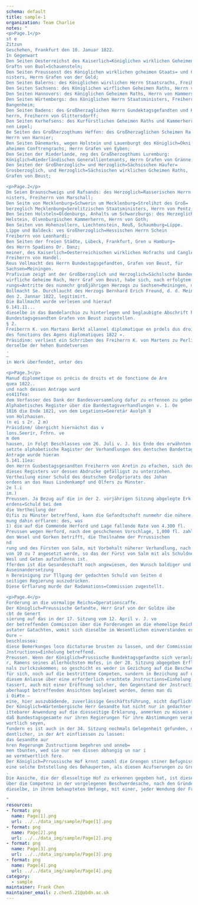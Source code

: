 ```yaml
---
schema: default  
title: sample-1
organization: Team Charlie 
notes: "
<p>Page.1</p>
st e
Zitzun
Geschehen, Frankfurt den 10. Januar 1822.
In Gegenwart
Den Seiten Oesterreichst des Kaiserlich=Königlichen wirklichen Geheimen Raths, He
Graftn von Buol=Schauensteln;
Den Seiten Preussenst des Königlichen wirklichen gcheimen Gtaats= und Cabia
nisters, Herrn Grafen von der Gold;
Den Seiten Balerns: des Königlichen wirslichen Herrn Staatsrachs, Freiherrn v. Aret
Den Seiten Sachsens: des Königlichen wirflichen Geheimen Raths, Herrn von Carlon
Den Seiten Hannovers: des Königlichen Geheimen Raths, Herrn von Hammerste
Den Seiten Würtembergs: des Königlichen Herrn Staatsministers, Freiherrn
Bangenheim;
Den Seiten Badens: des Großherzaglichen Herrn Gundektagsgefandten und Kamn
herrn, Freiherrn von Glittersdorff;
Den Seiten Kurhefsens: des Kurfürstlichen Geheimen Raths und Kammerherrn, H
nen Lepel;
Be Seiten des Großherzogthums Heffen: des Großherzaglichen Scheimen Ra
Herrn ven Harnier;
Ben Seiten Dänemarks, wegen Holstein und Lauenburgt des Königlich=Okni
aheimen Conftrengrachs, Herrn Grafen ven Eyben;
Den Seiten der Riederlande, neg des Graßherzogthums Luremburg:
Königlich=Riederländischen Generallientenants, Herrn Grafen von Gränne;
Den Seiten der Großherzoglich= und Herzoglich=Sächsischen Häufer=
Grosberzoglich, und Herzoglich=Sächsischen wirklichen Gcheimen Raths,
Grafen von Beust;

<p>Page.2</p>
Dm Seien Braunschweigs und Rafsands: des Herzoglich=Rasserischen Herrn Startl.
nisters, Freiherrn von Marschall;
Den Seitm von Mecklenburg=Schwerin um Mecklenburg=Strelihzt des Groß=
berzeglich Mecklenbung=Serelitzischen Staatsministers, Herrn von Pentz;
Ben Seiten Holsteln=Oldenburgs, Anhalts um Schwarzburgs: des Herzeglich.
Helstein, Olvenburgischen Kammerherrn, Herrn von Goth;
Ben Seiten von Hohenzollern, Liechtenstein, Reuß, Schaumburg=Lippe.
Lippe und Baldeck: ves Großherzoglich=Hessischen Herrn Schein
Freiberrn von Leonhardi;
Ben Seiten der freien Städte, Lübeck, Frankfurt, Gren u Hamburg=
des Herrn Spadiens Dr. Danz;
meiner, des Kaiserlich=Oesterreichischen wirklichen Hofrachs und Canglei=Dirators.
Freiherrn von Handel.
Reus Vollmacht des Herrn Bundestagsgefandten, Grafen von Beust, für
Sachsen=Meiningen.
Prafivium zeigt ant der Großberzoglich und Herzoglich=Sächslsche Bandenagsgefande
wirfliche Geheime Rach, Herr Graf von Beust, habe sich, nach erfolgtem Regie=
rungs=Antritte des nunmchr großjährigen Herzogs zu Sachsen=Meiningen, mittelst
Bollmacht Se. Durchlaucht des Herzogs Bernhard Erich Freund, d. d. Meiningen
den 2. Jannar 1822, legitimirt.
Die Ballmacht wurde verlesen und hierauf
6.141.11...
dieselbe in das Bandelarchio zu hinterlegen und beglaubigte Abschrift hievon dem Herrn
Bundestagsgesandten Grafen von Beust zuzustellen.
§ 2.
Freiberrn K. von Martans Berkt allannel diplomatique en prdels dus droits a
des fonctions des Agens diplomatiques 1822 ».
Präsidinm: verliest ein Schrriben des Freiherrn K. von Martens zu Perlia,
derselbe der hehen Bundetversen
.
—
in Werk überfendet, unter des

<p>Page.3</p>
Manud diplometique os précis de droits et de fonctione de Are
quea 1822..
und nach dessen Antrage wurd
es411fea:
dem Verfasser des Dank der Bandesversammlung dafur zu erfennen zu geben.
Alphabetisches Register über die Bandestagsverhandlungen v. 1. Oe
1816 die Ende 1821, von dem Legations=Geeretär Avolph 8
von Holzhausen.
(n ei s 2r. 2 m)
Präsidinm/ übergicht hiernächst das v
lons.Seerir, Frhrn. ve
m dem
hausen, in Folgt Beschlasses vom 26. Juli v. J. bis Ende des erwähnten Jahres
setzte alphabetische Ragister der Verhandlungen des dentschen Bandettages, und nad
Antrage wurde hieran
5.141.11ea:
den Herrn Gusbestagsgesandten Freiherrn von Aretin zu efachen, sich der 7
dieses Registers vor dessen Abdrucke gefälligst zu unterziehen.
Vertheilung einer Schuld des deutschen Großpriorats des Johan
ordens an das Haus Lindenkampf und Olfers zu Münster.
2e l.i
im.)
Preussen. Ja Bezug auf die in der 2. vorjährigen Sitzung abgelegte Erk
erdens=Schuld bei dem
die Vertheilung der
Oifis zu Münster betreffend, kann die Gefandtschaft nunmehr die nühere diessen
mung dahin erflaren: des, was
1) die auf die Commende Herford und Lage fallende Rate von 4.300 fl.
Preussen wegen Herford, nach dem geschchenen Vorschlage, 1,000 fl. zahle; und m
den Wesel und Gorken betrifft, die Theilnahme der Prrussischen
nd
rung und des Fürsten von Salm, mit Vorbehalt nüherer Verhandlung, nach dem Ver
von 10 zu 7 angesetzt werde, so das der Fürst von Salm mit als Schuldne
Wesl und Geten aufzuführen ist.
fferden ist die Gesandeschaft noch angewiesen, den Wunsch baldiger und volls
Auseinandersetzung
n Bereinigung zur Tllgung der gedachten Schuld von Seiten d
seitigen Regierung auszudrücken.
Diese Grflarung murde dar Radamations=Commission zugestellt.

<p>Page.4</p>
Forderung an die vormalige Reichs=Operationscaffe.
Der Königlich=Preussische Gefandte, Herr Graf von der Goldze übe
cbt de Genert
sierung auf das in der 17. Sitzung vom 12. April v. J. vo
der betreffenden Commission über die Forderungen an die ehemelige Reichs=Operationsraste
astater Gatachten, womit sich dieselbe im Wesentlichen einverstanden erflärte.
Oure —
beschlossea:
diese Bemerkunges loco dictaturae brusten zu lassen, und der Commission zuzustellen.
Jnstructions=Einholung betreffend.
Preussen. Wenn der Königlich=Prussische Bundektagsgefandte sich veranlaßt siche.
r, Ramens seines allerhöchsten Hofes, in der 28. Sitzung abgegeben Erflarung noch
nals zurlckzukommen; so geschicht es weder in Gezichung auf die Beschwerdesache an
für sich, noch auf die bestrittene Competen, sundern in Bezichung auf dassenige, was ba
diesem Anlasse über eine erforderlich erachtete Jnstructions=Einholung misbentend eo
tassert, auch mit einer Eröffnung solcher, den Gegenstand der Jnstructions=Einbolun
aberhaupt betreffenden Ansichten begleieet worden, denen man di
i Oi#te —
eine, hier auszubädende, zuverlässige Geschäftsführung, nicht dapflichten i
Der Königlich=Wärtenbergische Herr Gesandte hat nicht nur in gedachter 28. Sttzung.
ittebarer Anwendung auf die diesseitige Erklarung, anmerken zu müssen geglaubt.
daß Bundestagsgesamte nur ihren Regierungen für ihre Abstimmungen verant=
wortlich seyen,
fundern es ist auch in der 34. Sitzung nochmals Gelegenheit gefunden, das Gleiche, noch
dentlicher, in der Art einfliessen zu lassen:
das Gesandte aur
hren Regerungm Zustructionm begehren und anneb=
men tbunten, wed sie nur nen dissen abhangig un nar i
ae vermtwertlich fere.
Der Königlich=Prrussische Hof krnnt zumohl die Grengen stiner Befugnisse, als daß er
eine selche Entstellung des Behauperten, als diesen Acufserungen zu Grunde gelegt wird,
.
Die Aasiche, die der dlesseltige Hof zu erkennen gegeben hat, ist dieser daß die Ffrage
über die Competenz in der vorgelegenen Beschwerdesache, nach den Gründen, welche wider
dieselbe, in ihrem behaupteten Umfange, mit einer, jeder Wendung der Frage berritwillig

"
resources: 
- format: png 
  name: Page[1].png 
  url: ../../data_img/sample/Page[1].png 
- format: png 
  name: Page[2].png 
  url: ../../data_img/sample/Page[2].png 
- format: png 
  name: Page[3].png 
  url: ../../data_img/sample/Page[3].png 
- format: png 
  name: Page[4].png 
  url: ../../data_img/sample/Page[4].png 
category: 
  - sample 
maintainer: Frank Chen 
maintainer_email: z.chen5.21@abdn.ac.uk 
--- 
```

